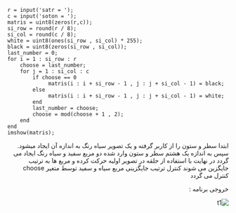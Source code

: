 <div dir = "ltr">
    
```
r = input('satr = ');
c = input('soton = ');
matris = uint8(zeros(r,c));
si_row = round(r / 8);
si_col = round(c / 8);
white = uint8(ones(si_row , si_col) * 255);
black = uint8(zeros(si_row , si_col));
last_number = 0;
for i = 1 : si_row : r
    choose = last_number;
    for j = 1 : si_col : c
        if choose == 0
             matris(i : i + si_row - 1 , j : j + si_col - 1) = black;
        else
             matris(i : i + si_row - 1 , j : j + si_col - 1) = white;
        end
        last_number = choose;
        choose = mod(choose + 1 , 2);
    end
end
imshow(matris);
```
</div>

<div dir = "rtl">
  
ابتدا سطر و ستون را از کاربر گرفته و یک تصویر سیاه رنگ به اندازه آن ایجاد میشود. 
سپس به اندازه یک هشتم سطر و ستون وارد شده دو مربع سفید و سیاه رنگ ایجاد می گردد
در نهایت با استفاده از حلقه در تصویر اولیه حرکت کرده و مربع ها به ترتیب جایگزین می شوند 
کنترل ترتیب جایگزینی مربع سیاه و سفید توسط متغیر choose کنترل می گردد

خروجی برنامه :

![t1](https://user-images.githubusercontent.com/80279784/113247418-43022900-92d0-11eb-8cc4-313ec013d4b3.PNG)

</div>
